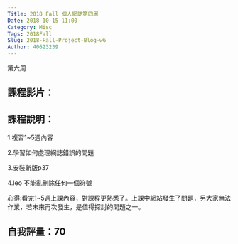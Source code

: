```yaml
---
Title: 2018 Fall 個人網誌第四周
Date: 2018-10-15 11:00
Category: Misc
Tags: 2018Fall
Slug: 2018-Fall-Project-Blog-w6
Author: 40623239
---
```


第六周

<!-- PELICAN_END_SUMMARY -->

課程影片：
----

課程說明：
----

1.複習1~5週內容

2.學習如何處理網誌錯誤的問題

3.安裝新版p37

4.leo 不能亂刪除任何一個符號

心得:看完1~5週上課內容，對課程更熟悉了。上課中網站發生了問題，另大家無法作業，若未來再次發生，是值得探討的問題之一。


自我評量：70
----
